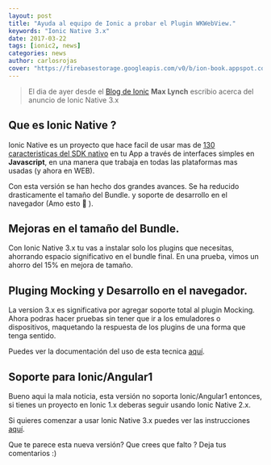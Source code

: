 ```yaml
---
layout: post
title: "Ayuda al equipo de Ionic a probar el Plugin WKWebView."
keywords: "Ionic Native 3.x"
date: 2017-03-22
tags: [ionic2, news]
categories: news
author: carlosrojas
cover: "https://firebasestorage.googleapis.com/v0/b/ion-book.appspot.com/o/posts%2F2017-03-22-ionic-native-3x%2Fionic-native-header.jpg?alt=media&token=e0cf5098-3541-494a-bc3f-f28d30aac01b"
---
```

> El dia de ayer desde el [Blog de Ionic](http://blog.ionic.io/ionic-native-3-x/) **Max Lynch** escribio acerca del anuncio de Ionic Native 3.x

<amp-img width="1400" height="440" layout="responsive" src="https://firebasestorage.googleapis.com/v0/b/ion-book.appspot.com/o/posts%2F2017-03-22-ionic-native-3x%2Fionic-native-header.jpg?alt=media&token=e0cf5098-3541-494a-bc3f-f28d30aac01b"></amp-img> 

## Que es Ionic Native ?

Ionic Native es un proyecto que hace facil de usar mas de [130 caracteristicas del SDK nativo](http://ionicframework.com/docs/v2/native/) en tu App a través de interfaces simples en **Javascript**, en una manera que trabaja en todas las plataformas mas usadas (y ahora en WEB).

Con esta versión se han hecho dos grandes avances. Se ha reducido drasticamente el tamaño del Bundle. y soporte de desarrollo en el navegador (Amo esto 💖 ).

## Mejoras en el tamaño del Bundle.

Con Ionic Native 3.x tu vas a instalar solo los plugins que necesitas, ahorrando espacio significativo en el bundle final. En una prueba, vimos un ahorro del 15% en mejora de tamaño.

## Pluging Mocking y Desarrollo en el navegador.

La version 3.x es significativa por agregar soporte total al plugin Mocking. Ahora podras hacer pruebas sin tener que ir a los emuladores o dispositivos, maquetando la respuesta de los plugins de una forma que tenga sentido.

Puedes ver la documentación del uso de esta tecnica [aquí](http://ionicframework.com/docs/v2/native/browser.html).

## Soporte para Ionic/Angular1

Bueno aqui la mala noticia, esta versión no soporta Ionic/Angular1 entonces, si tienes un proyecto en Ionic 1.x deberas seguir usando Ionic Native 2.x.

Si quieres comenzar a usar Ionic Native 3.x puedes ver las instrucciones [aquí](https://github.com/driftyco/ionic-native/blob/master/README.md).

Que te parece esta nueva versión? Que crees que falto ? Deja tus comentarios :)
